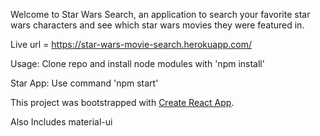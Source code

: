 Welcome to Star Wars Search, an application to search your favorite star wars characters and see which star wars movies they were featured in.

Live url = https://star-wars-movie-search.herokuapp.com/

Usage: Clone repo and install node modules with 'npm install'

Star App: Use command 'npm start'

This project was bootstrapped with [Create React App](https://github.com/facebook/create-react-app).

Also Includes material-ui


